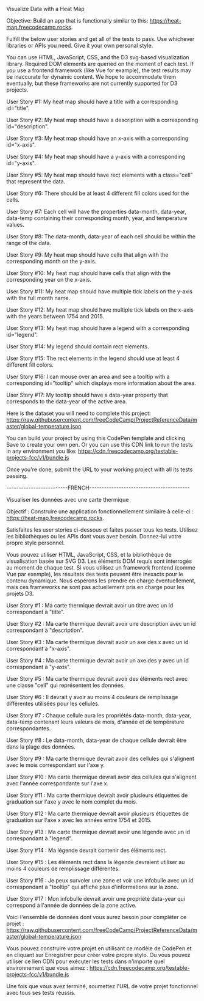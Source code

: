 Visualize Data with a Heat Map

Objective: Build an app that is functionally similar to this: https://heat-map.freecodecamp.rocks.

Fulfill the below user stories and get all of the tests to pass. Use whichever libraries or APIs you need. Give it your own personal style.

You can use HTML, JavaScript, CSS, and the D3 svg-based visualization library. Required DOM elements are queried on the moment of each test. If you use a frontend framework (like Vue for example), the test results may be inaccurate for dynamic content. We hope to accommodate them eventually, but these frameworks are not currently supported for D3 projects.

User Story #1: My heat map should have a title with a corresponding id="title".

User Story #2: My heat map should have a description with a corresponding id="description".

User Story #3: My heat map should have an x-axis with a corresponding id="x-axis".

User Story #4: My heat map should have a y-axis with a corresponding id="y-axis".

User Story #5: My heat map should have rect elements with a class="cell" that represent the data.

User Story #6: There should be at least 4 different fill colors used for the cells.

User Story #7: Each cell will have the properties data-month, data-year, data-temp containing their corresponding month, year, and temperature values.

User Story #8: The data-month, data-year of each cell should be within the range of the data.

User Story #9: My heat map should have cells that align with the corresponding month on the y-axis.

User Story #10: My heat map should have cells that align with the corresponding year on the x-axis.

User Story #11: My heat map should have multiple tick labels on the y-axis with the full month name.

User Story #12: My heat map should have multiple tick labels on the x-axis with the years between 1754 and 2015.

User Story #13: My heat map should have a legend with a corresponding id="legend".

User Story #14: My legend should contain rect elements.

User Story #15: The rect elements in the legend should use at least 4 different fill colors.

User Story #16: I can mouse over an area and see a tooltip with a corresponding id="tooltip" which displays more information about the area.

User Story #17: My tooltip should have a data-year property that corresponds to the data-year of the active area.

Here is the dataset you will need to complete this project: https://raw.githubusercontent.com/freeCodeCamp/ProjectReferenceData/master/global-temperature.json

You can build your project by using this CodePen template and clicking Save to create your own pen. Or you can use this CDN link to run the tests in any environment you like: https://cdn.freecodecamp.org/testable-projects-fcc/v1/bundle.js

Once you're done, submit the URL to your working project with all its tests passing.

-------------------------FRENCH-----------------------------------------

Visualiser les données avec une carte thermique

Objectif : Construire une application fonctionnellement similaire à celle-ci : https://heat-map.freecodecamp.rocks.

Satisfaites les user stories ci-dessous et faites passer tous les tests. Utilisez les bibliothèques ou les APIs dont vous avez besoin. Donnez-lui votre propre style personnel.

Vous pouvez utiliser HTML, JavaScript, CSS, et la bibliothèque de visualisation basée sur SVG D3. Les éléments DOM requis sont interrogés au moment de chaque test. Si vous utilisez un framework frontend (comme Vue par exemple), les résultats des tests peuvent être inexacts pour le contenu dynamique. Nous espérons les prendre en charge éventuellement, mais ces frameworks ne sont pas actuellement pris en charge pour les projets D3.

User Story #1 : Ma carte thermique devrait avoir un titre avec un id correspondant à "title".

User Story #2 : Ma carte thermique devrait avoir une description avec un id correspondant à "description".

User Story #3 : Ma carte thermique devrait avoir un axe des x avec un id correspondant à "x-axis".

User Story #4 : Ma carte thermique devrait avoir un axe des y avec un id correspondant à "y-axis".

User Story #5 : Ma carte thermique devrait avoir des éléments rect avec une classe "cell" qui représentent les données.

User Story #6 : Il devrait y avoir au moins 4 couleurs de remplissage différentes utilisées pour les cellules.

User Story #7 : Chaque cellule aura les propriétés data-month, data-year, data-temp contenant leurs valeurs de mois, d'année et de température correspondantes.

User Story #8 : Le data-month, data-year de chaque cellule devrait être dans la plage des données.

User Story #9 : Ma carte thermique devrait avoir des cellules qui s'alignent avec le mois correspondant sur l'axe y.

User Story #10 : Ma carte thermique devrait avoir des cellules qui s'alignent avec l'année correspondante sur l'axe x.

User Story #11 : Ma carte thermique devrait avoir plusieurs étiquettes de graduation sur l'axe y avec le nom complet du mois.

User Story #12 : Ma carte thermique devrait avoir plusieurs étiquettes de graduation sur l'axe x avec les années entre 1754 et 2015.

User Story #13 : Ma carte thermique devrait avoir une légende avec un id correspondant à "legend".

User Story #14 : Ma légende devrait contenir des éléments rect.

User Story #15 : Les éléments rect dans la légende devraient utiliser au moins 4 couleurs de remplissage différentes.

User Story #16 : Je peux survoler une zone et voir une infobulle avec un id correspondant à "tooltip" qui affiche plus d'informations sur la zone.

User Story #17 : Mon infobulle devrait avoir une propriété data-year qui correspond à l'année de données de la zone active.

Voici l'ensemble de données dont vous aurez besoin pour compléter ce projet : https://raw.githubusercontent.com/freeCodeCamp/ProjectReferenceData/master/global-temperature.json

Vous pouvez construire votre projet en utilisant ce modèle de CodePen et en cliquant sur Enregistrer pour créer votre propre stylo. Ou vous pouvez utiliser ce lien CDN pour exécuter les tests dans n'importe quel environnement que vous aimez : https://cdn.freecodecamp.org/testable-projects-fcc/v1/bundle.js

Une fois que vous avez terminé, soumettez l'URL de votre projet fonctionnel avec tous ses tests réussis.